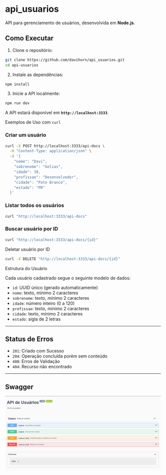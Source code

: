 # api_usuarios

API para gerenciamento de usuários, desenvolvida em **Node.js**.

## Como Executar

1. Clone o repositório:

```bash
git clone https://github.com/davihorn/api_usuarios.git
cd api-usuarios
```

2. Instale as dependências:

```bash
npm install
```

3. Inicie a API localmente:

```bash
npm run dev
```

A API estará disponível em **`http://localhost:3333`**.

Exemplos de Uso com `curl`

### Criar um usuário

```bash
curl -X POST http://localhost:3333/api-docs \
  -H "Content-Type: application/json" \
  -d '{
    "nome": "Davi",
    "sobrenome": "Golias",
    "idade": 30,
    "profissao": "Desenvolvedor",
    "cidade": "Pato Branco",
    "estado": "PR"
  }'
```

### Listar todos os usuários

```bash
curl "http://localhost:3333/api-docs"
```

### Buscar usuário por ID

```bash
curl "http://localhost:3333/api-docs/{id}"
```

Deletar usuário por ID
```bash
curl -X DELETE "http://localhost:3333/api-docs/{id}"
```
Estrutura do Usuário

Cada usuário cadastrado segue o seguinte modelo de dados:

- `id`: UUID único (gerado automaticamente)
- `nome`: texto, mínimo 2 caracteres
- `sobrenome`: texto, mínimo 2 caracteres
- `idade`: número inteiro (0 a 120)
- `profissao`: texto, mínimo 2 caracteres
- `cidade`: texto, mínimo 2 caracteres
- `estado`: sigla de 2 letras 

---

## Status de Erros

* `201`: Criado com Sucesso
* `204`: Operação concluída porém sem conteúdo
* `400`: Erros de Validação
* `404`: Recurso não encontrado

---

## Swagger 

![Swagger UI](./data/swagger.png)